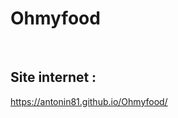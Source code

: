<h1>Ohmyfood</h1>
<br>
<h2>Site internet :</h2>
<a href="https://antonin81.github.io/Ohmyfood/">https://antonin81.github.io/Ohmyfood/</a>


